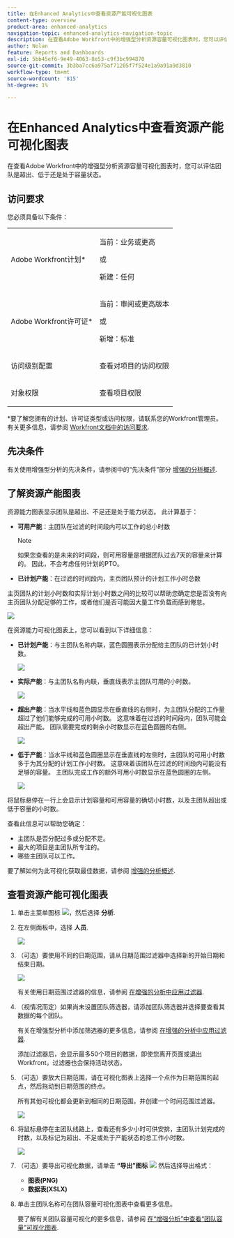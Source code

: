 ```yaml
---
title: 在Enhanced Analytics中查看资源产能可视化图表
content-type: overview
product-area: enhanced-analytics
navigation-topic: enhanced-analytics-navigation-topic
description: 在查看Adobe Workfront中的增强型分析资源容量可视化图表时，您可以评估团队是超出、低于还是处于容量状态。
author: Nolan
feature: Reports and Dashboards
exl-id: 5bb45ef6-9e49-4063-8e53-c9f3bc994870
source-git-commit: 3b3ba7cc6a975af71205f7f524e1a9a91a9d3810
workflow-type: tm+mt
source-wordcount: '815'
ht-degree: 1%

---
```


# 在Enhanced Analytics中查看资源产能可视化图表

在查看Adobe Workfront中的增强型分析资源容量可视化图表时，您可以评估团队是超出、低于还是处于容量状态。

## 访问要求

您必须具备以下条件：

<table style="table-layout:auto"> 
 <col> 
 <col> 
 <tbody> 
  <tr> 
   <td>Adobe Workfront计划</a>*</td> 
   <td> <p>当前：业务或更高</p>
   或
   <p>新建：任何</p>
    </td> 
  </tr> 
  <tr> 
   <td>Adobe Workfront许可证*</td> 
   <td> <p>当前：审阅或更高版本</p>
   或
   <p>新增：标准</p> </td> 
  </tr> 
  <tr> 
   <td role="rowheader">访问级别配置</td> 
   <td> <p>查看对项目的访问权限</p></td> 
  </tr> 
  <tr> 
   <td role="rowheader">对象权限</td> 
   <td> <p>查看项目权限</p>  </td> 
  </tr> 
 </tbody> 
</table>

*要了解您拥有的计划、许可证类型或访问权限，请联系您的Workfront管理员。 有关更多信息，请参阅 [Workfront文档中的访问要求](/help/quicksilver/administration-and-setup/add-users/access-levels-and-object-permissions/access-level-requirements-in-documentation.md).

## 先决条件

有关使用增强型分析的先决条件，请参阅中的“先决条件”部分 [增强的分析概述](../enhanced-analytics/enhanced-analytics-overview.md).

## 了解资源产能图表

资源能力图表显示团队是超出、不足还是处于能力状态。 此计算基于：

* **可用产能**：主团队在过滤的时间段内可以工作的总小时数

  >[!NOTE]
  >
  >如果您查看的是未来的时间段，则可用容量是根据团队过去7天的容量来计算的。 因此，不会考虑任何计划的PTO。

* **已计划产能**：在过滤的时间段内，主页团队预计的计划工作小时总数

主页团队的计划小时数和实际计划小时数之间的比较可以帮助您确定您是否没有向主页团队分配足够的工作，或者他们是否可能因大量工作负载而感到倦怠。

![](assets/resource-capacity-350x110.png)

在资源能力可视化图表上，您可以看到以下详细信息：

* **已计划产能**：与主团队名称内联，蓝色圆圈表示分配给主团队的已计划小时数。

  ![](assets/resource-capacity-blue-circle.png)

* **实际产能**：与主团队名称内联，垂直线表示主团队可用的小时数。

  ![](assets/resource-capacity-vertical-line.png)

* **超出产能**：当水平线和蓝色圆显示在垂直线的右侧时，为主团队分配的工作量超过了他们能够完成的可用小时数。 这意味着在过滤的时间段内，团队可能会超出产能。 团队需要完成的剩余小时数显示在蓝色圆圈的右侧。

  ![](assets/resource-capacity-over-capacity.png)

* **低于产能**：当水平线和蓝色圆圈显示在垂直线的左侧时，主团队的可用小时数多于为其分配的计划工作小时数。 这意味着该团队在过滤的时间段内可能没有足够的容量。 主团队完成工作的额外可用小时数显示在蓝色圆圈的左侧。

  ![](assets/resource-capacity-under-capacity.png)

将鼠标悬停在一行上会显示计划容量和可用容量的确切小时数，以及主团队超出或低于容量的小时数。

查看此信息可以帮助您确定：

* 主团队是否分配过多或分配不足。
* 最大的项目是主团队所专注的。
* 哪些主团队可以工作。

要了解如何为此可视化获取最佳数据，请参阅 [增强的分析概述](../enhanced-analytics/enhanced-analytics-overview.md).

## 查看资源产能可视化图表

1. 单击主菜单图标 ![](assets/main-menu-icon-16x12.png)，然后选择 **分析**.
1. 在左侧面板中，选择 **人员**.

   ![](assets/people-area-cropped-qs-350x276.png)

1. （可选）要使用不同的日期范围，请从日期范围过滤器中选择新的开始日期和结束日期。

   ![](assets/filters-select-date-range-350x344.png)

   有关使用日期范围过滤器的信息，请参阅 [在增强的分析中应用过滤器](../enhanced-analytics/use-enhanced-analytics-filters.md).

1. （视情况而定）如果尚未设置团队筛选器，请添加团队筛选器并选择要查看其数据的每个团队。

   有关在增强型分析中添加筛选器的更多信息，请参阅 [在增强的分析中应用过滤器](../enhanced-analytics/use-enhanced-analytics-filters.md).

   添加过滤器后，会显示最多50个项目的数据，即使您离开页面或退出Workfront，过滤器也会保持活动状态。

1. （可选）要放大日期范围，请在可视化图表上选择一个点作为日期范围的起点，然后拖动到日期范围的终点。

   所有其他可视化都会更新到相同的日期范围，并创建一个时间范围过滤器。

   ![](assets/timeframe-filter-350x220.png)

1. 将鼠标悬停在主团队线路上，查看还有多少小时可供安排，主团队计划完成的时数，以及标记为超出、不足或处于产能状态的总工作小时数。

   ![](assets/resource-capacity-capacity-pop-up-350x213.png)

1. （可选）要导出可视化数据，请单击 **“导出”图标** ![](assets/export.png) 然后选择导出格式：

   * **图表(PNG)**
   * **数据表(XSLX)**

1. 单击主团队名称可在团队容量可视化图表中查看更多信息。

   要了解有关团队容量可视化的更多信息，请参阅 [在“增强分析”中查看“团队容量”可视化图表](../enhanced-analytics/team-capacity-overview.md).


